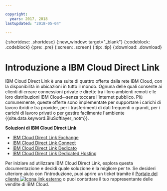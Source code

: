 ```yaml
---

copyright:
  years: 2017, 2018
lastupdated: "2018-05-04"

---
```


{:shortdesc: .shortdesc}
{:new_window: target="_blank"}
{:codeblock: .codeblock}
{:pre: .pre}
{:screen: .screen}
{:tip: .tip}
{:download: .download}

# Introduzione a IBM Cloud Direct Link

IBM Cloud Direct Link è una suite di quattro offerte dalla rete IBM Cloud, con la disponibilità in ubicazioni in tutto il mondo. Ognuna delle quali consente ai clienti di creare connessioni private e dirette tra i loro ambienti remoti e le loro distribuzioni IBM Cloud--senza toccare l'internet pubblico. Più comunemente, queste offerte sono implementate per supportare i carichi di lavoro ibridi e tra provider, per i trasferimenti di dati frequenti o grandi, per i carichi di lavoro privati o per gestire facilmente l'ambiente {{site.data.keyword.BluSoftlayer_notm}}.

**Soluzioni di IBM Cloud Direct Link**

 * [IBM Cloud Direct Link Exchange](about.html#the-direct-link-cloud-exchange-solution)
 * [IBM Cloud Direct Link Connect](about.html#the-direct-link-connect-solution)
 * [IBM Cloud Direct Link Dedicato](about.html#the-direct-link-dedicated-solution)
 * [IBM Cloud Direct Link Dedicated Hosting](about.html#the-direct-dedicated-hosting-solution)

Per iniziare ad utilizzare IBM Cloud Direct Link, esplora questa documentazione e decidi quale soluzione è la migliore per te. Se desideri ulteriore aiuto con l'introduzione, puoi aprire un ticket tramite il [Portale del cliente ![Icona link esterno](../../icons/launch-glyph.svg "Icona link esterno")](https://control.softlayer.com/) o puoi contattare il tuo rappresentante delle vendite di IBM Cloud.
